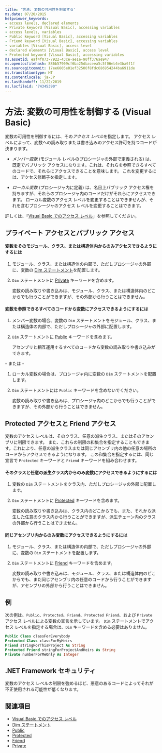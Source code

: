 ```yaml
---
title: '方法: 変数の可用性を制御する'
ms.date: 07/20/2015
helpviewer_keywords:
- access levels, declared elements
- Private keyword [Visual Basic], accessing variables
- access levels, variables
- Public keyword [Visual Basic], accessing variables
- Friend keyword [Visual Basic], accessing variables
- variables [Visual Basic], access level
- declared elements [Visual Basic], access level
- Protected keyword [Visual Basic], accessing variables
ms.assetid: eaf4f073-7922-43ce-ae1e-90ff376ae947
ms.openlocfilehash: 886b57909cf6ba25dbaceea5c5f06eb4e3ba6f1f
ms.sourcegitcommit: 17ee6605e01ef32506f8fdc686954244ba6911de
ms.translationtype: HT
ms.contentlocale: ja-JP
ms.lasthandoff: 11/22/2019
ms.locfileid: "74345390"
---
```

# <a name="how-to-control-the-availability-of-a-variable-visual-basic"></a>方法: 変数の可用性を制御する (Visual Basic)
変数の可用性を制御するには、その*アクセス レベル*を指定します。 アクセス レベルによって、変数への読み取りまたは書き込みのアクセス許可を持つコードが決まります。  
  
- *メンバー変数* (モジュール レベルのプロシージャの外部で定義される) は、既定でパブリック アクセスになります。これは、それらを参照できるすべてのコードで、それらにアクセスできることを意味します。 これを変更するには、アクセス修飾子を指定します。  
  
- *ローカル変数* (プロシージャ内に定義) は、名目上パブリック アクセス権を持ちますが、それらのプロシージャ内のコードだけがそれらにアクセスできます。 ローカル変数のアクセス レベルを変更することはできませんが、それを含むプロシージャのアクセス レベルを変更することはできます。  
  
 詳しくは、「[Visual Basic でのアクセス レベル](../../../../visual-basic/programming-guide/language-features/declared-elements/access-levels.md)」を参照してください。  
  
## <a name="private-and-public-access"></a>プライベート アクセスとパブリック アクセス  
  
#### <a name="to-make-a-variable-accessible-only-from-within-its-module-class-or-structure"></a>変数をそのモジュール、クラス、または構造体内からのみアクセスできるようにするには  
  
1. モジュール、クラス、または構造体の内部で、ただしプロシージャの外部に、変数の [Dim ステートメント](../../../../visual-basic/language-reference/statements/dim-statement.md)を配置します。  
  
2. `Dim` ステートメントに [Private](../../../../visual-basic/language-reference/modifiers/private.md) キーワードを含めます。  
  
     変数の読み取りや書き込みは、モジュール、クラス、または構造体内のどこからでも行うことができますが、その外部から行うことはできません。  
  
#### <a name="to-make-a-variable-accessible-from-any-code-that-can-see-it"></a>変数を参照できるすべてのコードから変数にアクセスできるようにするには  
  
1. メンバー変数の場合、変数の `Dim` ステートメントをモジュール、クラス、または構造体の内部で、ただしプロシージャの外部に配置します。  
  
2. `Dim` ステートメントに [Public](../../../../visual-basic/language-reference/modifiers/public.md) キーワードを含めます。  
  
     アセンブリと相互運用するすべてのコードから変数の読み取りや書き込みができます。  
  
 \- または -  
  
1. ローカル変数の場合は、プロシージャ内に変数の `Dim` ステートメントを配置します。  
  
2. `Dim` ステートメントには `Public` キーワードを含めないでください。  
  
     変数の読み取りや書き込みは、プロシージャ内のどこからでも行うことができますが、その外部から行うことはできません。  
  
## <a name="protected-and-friend-access"></a>Protected アクセスと Friend アクセス  
 変数のアクセス レベルは、そのクラス、任意の派生クラス、またはそのアセンブリに制限できます。 また、これらの制限の和集合を指定することもできます。これにより、任意の派生クラスまたは同じアセンブリ内の他の任意の場所のコードからアクセスできるようになります。 この和集合を指定するには、同じ宣言で `Protected` キーワードと `Friend` キーワードを組み合わせます。  
  
#### <a name="to-make-a-variable-accessible-only-from-within-its-class-and-any-derived-classes"></a>そのクラスと任意の派生クラス内からのみ変数にアクセスできるようにするには  
  
1. 変数の `Dim` ステートメントをクラス内、ただしプロシージャの外部に配置します。  
  
2. `Dim` ステートメントに [Protected](../../../../visual-basic/language-reference/modifiers/protected.md) キーワードを含めます。  
  
     変数の読み取りや書き込みは、クラス内のどこからでも、また、それから派生した任意のクラス内から行うことができますが、派生チェーン内のクラスの外部から行うことはできません。  
  
#### <a name="to-make-a-variable-accessible-only-from-within-the-same-assembly"></a>同じアセンブリ内からのみ変数にアクセスできるようにするには  
  
1. モジュール、クラス、または構造体の内部で、ただしプロシージャの外部に、変数の `Dim` ステートメントを配置します。  
  
2. `Dim` ステートメントに [Friend](../../../../visual-basic/language-reference/modifiers/friend.md) キーワードを含めます。  
  
     変数の読み取りや書き込みは、モジュール、クラス、または構造体内のどこからでも、また同じアセンブリ内の任意のコードから行うことができますが、アセンブリの外部から行うことはできません。  
  
## <a name="example"></a>例  
 次の例は、`Public`、`Protected`、`Friend`、`Protected Friend`、および `Private` アクセス レベルによる変数の宣言を示しています。 `Dim` ステートメントでアクセス レベルを指定する場合は、`Dim` キーワードを含める必要はありません。  
  
```vb  
Public Class classForEverybody  
Protected Class classForMyHeirs  
Friend stringForThisProject As String  
Protected Friend stringForProjectAndHeirs As String  
Private numberForMeOnly As Integer  
```  
  
## <a name="net-framework-security"></a>.NET Framework セキュリティ  
 変数のアクセス レベルの制限を強めるほど、悪意のあるコードによってそれが不正使用される可能性が低くなります。  
  
## <a name="see-also"></a>関連項目

- [Visual Basic でのアクセス レベル](../../../../visual-basic/programming-guide/language-features/declared-elements/access-levels.md)
- [Dim ステートメント](../../../../visual-basic/language-reference/statements/dim-statement.md)
- [Public](../../../../visual-basic/language-reference/modifiers/public.md)
- [Protected](../../../../visual-basic/language-reference/modifiers/protected.md)
- [Friend](../../../../visual-basic/language-reference/modifiers/friend.md)
- [Private](../../../../visual-basic/language-reference/modifiers/private.md)
